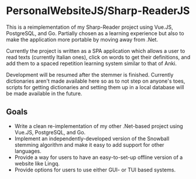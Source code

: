 # PersonalWebsiteJS/Sharp-ReaderJS

This is a reimplementation of my Sharp-Reader project using Vue.JS, PostgreSQL, and Go.
Partially chosen as a learning experience but also to make the application more portable by moving away from .Net.

Currently the project is written as a SPA application which allows a user to read texts (currently Italian ones), click on words to get their definitions, and add them to a spaced repetition learning system similar to that of Anki.

Development will be resumed after the stemmer is finished.
Currently dictionaries aren't made available here so as to not step on anyone's toes, scripts for getting dictionaries and setting them up in a local database will be made available in the future.
## Goals

- Write a clean re-implementation of my other .Net-based project using Vue.JS, PostgreSQL, and Go.
- Implement an independently-developed version of the Snowball stemming algorithm and make it easy to add support for other languages.
- Provide a way for users to have an easy-to-set-up offline version of a website like Lingq.
- Provide options for users to use either GUI- or TUI based systems.
